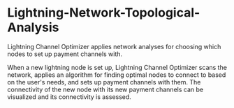 # Lightning-Network-Topological-Analysis

Lightning Channel Optimizer applies network analyses for choosing which nodes to set up payment channels with. 

When a new lightning node is set up, Lightning Channel Optimizer scans the network, applies an algorithm for finding optimal nodes to connect to based on the user's needs, and sets up payment channels with them. The connectivity of the new node with its new payment channels can be visualized and its connectivity is assessed.
